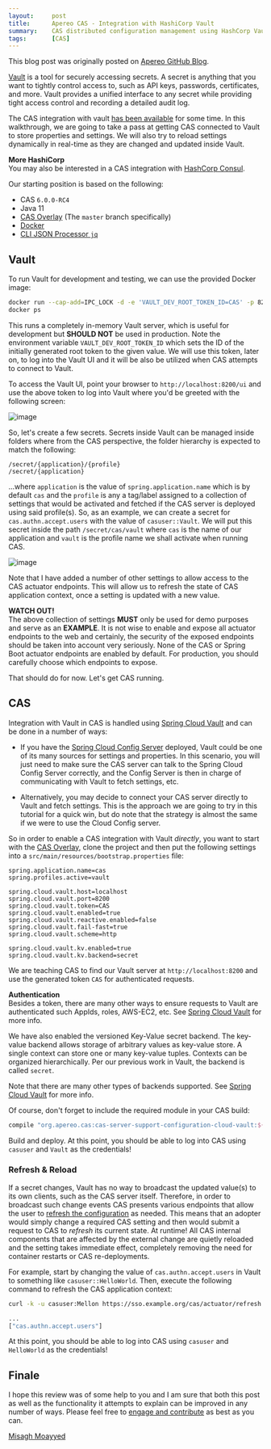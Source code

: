 ```yaml
---
layout:     post
title:      Apereo CAS - Integration with HashiCorp Vault
summary:    CAS distributed configuration management using HashCorp Vault, where you learn how to store and secure CAS configuration settings and properties inside Vault.
tags:       [CAS]
---
```


<div class="alert alert-success"><i class="far fa-lightbulb"></i> This blog post was originally posted on <a href="https://github.com/apereo/apereo.github.io">Apereo GitHub Blog</a>.</div>

[Vault](https://www.vaultproject.io/) is a tool for securely accessing secrets. A secret is anything that you want to tightly control access to, such as API keys, passwords, certificates, and more. Vault provides a unified interface to any secret while providing tight access control and recording a detailed audit log.

The CAS integration with vault [has been available](https://apereo.github.io/cas/6.0.x/configuration/Configuration-Properties-Security.html#vault) for some time. In this walkthrough, we are going to take a pass at getting CAS connected to Vault to store properties and settings. We will also try to reload settings dynamically in real-time as they are changed and updated inside Vault.

<div class="alert alert-success">
  <strong>More HashiCorp</strong><br/>You may also be interested in a CAS integration with <a href="https://fawnoos.com/2018/10/22/cas6-consul-discovery/">HashCorp Consul</a>.
</div>

Our starting position is based on the following:

- CAS `6.0.0-RC4`
- Java 11
- [CAS Overlay](https://github.com/apereo/cas-overlay-template) (The `master` branch specifically)
- [Docker](https://www.docker.com/get-started)
- [CLI JSON Processor `jq`](https://stedolan.github.io/jq/)

## Vault

To run Vault for development and testing, we can use the provided Docker image:

```bash
docker run --cap-add=IPC_LOCK -d -e 'VAULT_DEV_ROOT_TOKEN_ID=CAS' -p 8200:8200 --name=vault vault
docker ps
```

This runs a completely in-memory Vault server, which is useful for development but **SHOULD NOT** be used in production. Note the environment variable `VAULT_DEV_ROOT_TOKEN_ID` which sets the ID of the initially generated root token to the given value. We will use this token, later on, to log into the Vault UI and it will be also be utilized when CAS attempts to connect to Vault.

To access the Vault UI, point your browser to `http://localhost:8200/ui` and use the above token to log into Vault where you'd be greeted with the following screen:

![image](https://user-images.githubusercontent.com/1205228/47616833-06b2b900-dad7-11e8-99bc-5c44c0d900d2.png)


So, let's create a few secrets. Secrets inside Vault can be managed inside folders where from the CAS perspective, the folder hierarchy is expected to match the following:

```
/secret/{application}/{profile}
/secret/{application}
```

...where `application` is the value of `spring.application.name` which is by default `cas` and the `profile` is any a tag/label assigned to a collection of settings that would be activated and fetched if the CAS server is deployed using said profile(s). So, as an example, we can create a secret for `cas.authn.accept.users` with the value of `casuser::Vault`. We will put this secret inside the path `/secret/cas/vault` where `cas` is the name of our application and `vault` is the profile name we shall activate when running CAS.

![image](https://user-images.githubusercontent.com/1205228/47643977-35399e00-db82-11e8-9ca3-4202c3125476.png)

Note that I have added a number of other settings to allow access to the CAS actuator endpoints. This will allow us to refresh the state of CAS application context, once a setting is updated with a new value.

<div class="alert alert-warning">
  <strong>WATCH OUT!</strong><br/>The above collection of settings <strong>MUST</strong> only be used for demo purposes and serve as an <strong>EXAMPLE</strong>. It is not wise to enable and expose all actuator endpoints to the web and certainly, the security of the exposed endpoints should be taken into account very seriously. None of the CAS or Spring Boot actuator endpoints are enabled by default. For production, you should carefully choose which endpoints to expose.
</div>

That should do for now. Let's get CAS running.

## CAS

Integration with Vault in CAS is handled using [Spring Cloud Vault](https://cloud.spring.io/spring-cloud-vault/) and can be done in a number of ways:

- If you have the [Spring Cloud Config Server](https://fawnoos.com/2018/10/25/cas6-cloud-config-server/) deployed, Vault could be one of its many sources for settings and properties. In this scenario, you will just need to make sure the CAS server can talk to the Spring Cloud Config Server correctly, and the Config Server is then in charge of communicating with Vault to fetch settings, etc.

<script async src="https://pagead2.googlesyndication.com/pagead/js/adsbygoogle.js"></script>
<ins class="adsbygoogle"
     style="display:block; text-align:center;"
     data-ad-layout="in-article"
     data-ad-format="fluid"
     data-ad-client="ca-pub-8081398210264173"
     data-ad-slot="3789603713"></ins>
<script>
     (adsbygoogle = window.adsbygoogle || []).push({});
</script>

- Alternatively, you may decide to connect your CAS server directly to Vault and fetch settings. This is the approach we are going to try in this tutorial for a quick win, but do note that the strategy is almost the same if we were to use the Cloud Config server.

So in order to enable a CAS integration with Vault *directly*, you want to start with the [CAS Overlay](https://github.com/apereo/cas-overlay-template), clone the project and then put the following settings into a `src/main/resources/bootstrap.properties` file:

```properties
spring.application.name=cas
spring.profiles.active=vault

spring.cloud.vault.host=localhost
spring.cloud.vault.port=8200
spring.cloud.vault.token=CAS
spring.cloud.vault.enabled=true
spring.cloud.vault.reactive.enabled=false
spring.cloud.vault.fail-fast=true
spring.cloud.vault.scheme=http

spring.cloud.vault.kv.enabled=true
spring.cloud.vault.kv.backend=secret
```

We are teaching CAS to find our Vault server at `http://localhost:8200` and use the generated token `CAS` for authenticated requests.

<div class="alert alert-warning">
  <strong>Authentication</strong><br/>Besides a token, there are many other ways to ensure requests to Vault are authenticated such AppIds, roles, AWS-EC2, etc. See <a href="https://cloud.spring.io/spring-cloud-vault/">Spring Cloud Vault</a> for more info.
</div>

We have also enabled the versioned Key-Value secret backend. The key-value backend allows storage of arbitrary values as key-value store. A single context can store one or many key-value tuples. Contexts can be organized hierarchically. Per our previous work in Vault, the backend is called `secret`.

Note that there are many other types of backends supported. See [Spring Cloud Vault](https://cloud.spring.io/spring-cloud-vault/) for more info.

Of course, don't forget to include the required module in your CAS build:

```gradle
compile "org.apereo.cas:cas-server-support-configuration-cloud-vault:${project.'cas.version'}"
```

Build and deploy. At this point, you should be able to log into CAS using `casuser` and `Vault` as the credentials!

### Refresh & Reload

If a secret changes, Vault has no way to broadcast the updated value(s) to its own clients, such as the CAS server itself. Therefore, in order to broadcast such change events CAS presents various endpoints that allow the user to [refresh the configuration](https://apereo.github.io/cas/6.0.x/configuration/Configuration-Management-Reload.html) as needed. This means that an adopter would simply change a required CAS setting and then would submit a request to CAS to *refresh* its current state. At runtime! All CAS internal components that are affected by the external change are quietly reloaded and the setting takes immediate effect, completely removing the need for container restarts or CAS re-deployments.

<script async src="https://pagead2.googlesyndication.com/pagead/js/adsbygoogle.js"></script>
<ins class="adsbygoogle"
     style="display:block; text-align:center;"
     data-ad-layout="in-article"
     data-ad-format="fluid"
     data-ad-client="ca-pub-8081398210264173"
     data-ad-slot="3789603713"></ins>
<script>
     (adsbygoogle = window.adsbygoogle || []).push({});
</script>

For example, start by changing the value of `cas.authn.accept.users` in Vault to something like `casuser::HelloWorld`. Then, execute the following command to refresh the CAS application context:

```bash
curl -k -u casuser:Mellon https://sso.example.org/cas/actuator/refresh -d {} -H "Content-Type: application/json"

...
["cas.authn.accept.users"]
```

At this point, you should be able to log into CAS using `casuser` and `HelloWorld` as the credentials!

## Finale

I hope this review was of some help to you and I am sure that both this post as well as the functionality it attempts to explain can be improved in any number of ways. Please feel free to [engage and contribute](https://apereo.github.io/cas/developer/Contributor-Guidelines.html) as best as you can.

[Misagh Moayyed](https://fawnoos.com)
